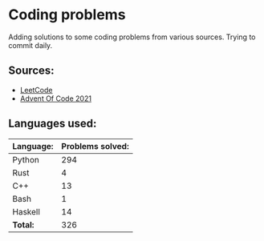 # Coding problems
Adding solutions to some coding problems from various sources. Trying to commit daily. 

## Sources:

- [LeetCode](https://leetcode.com/)
- [Advent Of Code 2021](https://adventofcode.com/)

## Languages used:
| Language: | Problems solved: |
| --------- | ---------------- |
| Python | 294 |
| Rust | 4 |
| C++ | 13 |
| Bash | 1 |
| Haskell | 14 |
| **Total:** | 326 |
